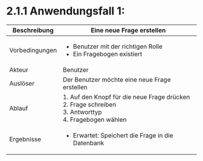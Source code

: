 # 2.1.1 Anwendungsfall 1: 

| Beschreibung | Eine neue Frage erstellen |
| ------------- | --- |
| Vorbedingungen | <ul><li> Benutzer mit der richtigen Rolle </li> <li> Ein Fragebogen existiert</li></ul> |
| Akteur | Benutzer |
| Auslöser | Der Benutzer möchte eine neue Frage erstellen |
| Ablauf | 1. Auf den Knopf für die neue Frage drücken <br/> 2. Frage schreiben <br/> 3. Antworttyp <br/> 4. Fragebogen wählen |
| Ergebnisse | <ul><li>Erwartet: Speichert die Frage in die Datenbank</li></ul> |
